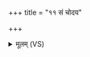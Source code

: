 +++
title = "११ सं चोदय"

+++
<details><summary>मूलम् (VS)</summary>

सं चो॑दय चि॒त्रम॒र्वाग्राध॑ इन्द्र॒ वरे॑ण्यम्। अस॒दित्ते॑ वि॒भु प्र॒भु ॥
</details>